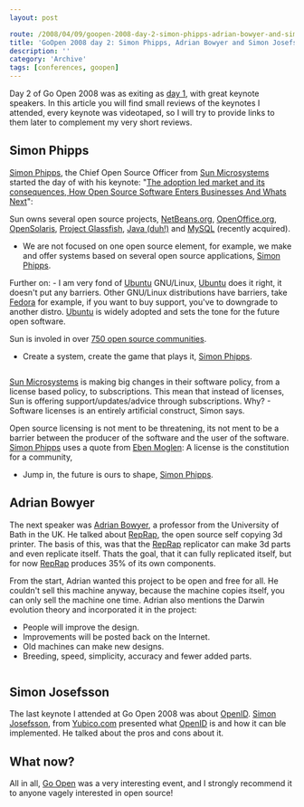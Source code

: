 ```yaml
---
layout: post

route: /2008/04/09/goopen-2008-day-2-simon-phipps-adrian-bowyer-and-simon-josefsson
title: 'GoOpen 2008 day 2: Simon Phipps, Adrian Bowyer and Simon Josefsson'
description: ''
category: 'Archive'
tags: [conferences, goopen]
---
```


Day 2 of Go Open 2008 was as exiting as
<a class="ph" target="_blank" rel="noopener noreferrer" href="http://phun-ky.net/2008/04/go-open-day-1">day
1</a>, with great keynote speakers. In this article you will find small reviews
of the keynotes I attended, every keynote was videotaped, so I will try to
provide links to them later to complement my very short reviews.

## Simon Phipps

<a class="ph" target="_blank" rel="noopener noreferrer" href="http://www.webmink.net/">Simon
Phipps</a>, the Chief Open Source Officer from
<a class="ph" target="_blank" rel="noopener noreferrer" href="http://www.sun.com">Sun
Microsystems</a> started the day of with his keynote:
"<a class="ph" target="_blank" rel="noopener noreferrer" href="http://mediacast.sun.com/users/sunmink/media/0815d-GoOpen08-Oslo.pdf">The
adoption led market and its consequences, How Open Source Software Enters
Businesses And Whats Next</a>":

Sun owns several open source projects,
<a class="ph" target="_blank" rel="noopener noreferrer" href="http://www.netbeans.org">NetBeans.org</a>,
<a class="ph" target="_blank" rel="noopener noreferrer" href="http://www.openoffice.org">OpenOffice.org</a>,
<a class="ph" target="_blank" rel="noopener noreferrer" href="http://www.opensolaris.org">OpenSolaris</a>,
<a class="ph" target="_blank" rel="noopener noreferrer" href="https://glassfish.dev.java.net/">Project
Glassfish</a>,
<a class="ph" target="_blank" rel="noopener noreferrer" href="http://java.sun.com">Java
(duh!)</a> and
<a class="ph" target="_blank" rel="noopener noreferrer" href="http://www.mysql.com">MySQL</a>
(recently acquired).

- We are not focused on one open source element, for example, we make and offer
  systems based on several open source applications,
  <a class="ph" target="_blank" rel="noopener noreferrer" href="http://www.webmink.net/">Simon
  Phipps</a>.

Further on: - I am very fond of
<a class="ph" target="_blank" rel="noopener noreferrer" href="http://www.ubuntu.com">Ubuntu</a>
GNU/Linux,
<a class="ph" target="_blank" rel="noopener noreferrer" href="http://www.ubuntu.com">Ubuntu</a>
does it right, it doesn't put any barriers. Other GNU/Linux distributions have
barriers, take
<a class="ph" target="_blank" rel="noopener noreferrer" href="http://fedoraproject.org">Fedora</a>
for example, if you want to buy support, you've to downgrade to another distro.
<a class="ph" target="_blank" rel="noopener noreferrer" href="http://www.ubuntu.com">Ubuntu</a>
is widely adopted and sets the tone for the future open software.

Sun is involed in over
<a class="ph" target="_blank" rel="noopener noreferrer" href="http://www.sun.com/software/opensource/index.jsp">750
open source communities</a>.

- Create a system, create the game that plays it,
  <a class="ph" target="_blank" rel="noopener noreferrer" href="http://www.webmink.net/">Simon
  Phipps</a>.

<img src="/img/DSC00070.JPG" alt="" class="img-responsive img-rounded img-thumbnail" />

<a class="ph" target="_blank" rel="noopener noreferrer" href="http://www.sun.com">Sun
Microsystems</a> is making big changes in their software policy, from a license
based policy, to subscriptions. This mean that instead of licenses, Sun is
offering support/updates/advice through subscriptions. Why? - Software licenses
is an entirely artificial construct, Simon says.

Open source licensing is not ment to be threatening, its not ment to be a
barrier between the producer of the software and the user of the software.
<a class="ph" target="_blank" rel="noopener noreferrer" href="http://www.webmink.net/">Simon
Phipps</a> uses a quote from
<a class="ph" target="_blank" rel="noopener noreferrer" href="http://en.wikipedia.org/wiki/Eben_Moglen">Eben
Moglen</a>: A license is the constitution for a community,

- Jump in, the future is ours to shape,
  <a class="ph" target="_blank" rel="noopener noreferrer" href="http://www.webmink.net/">Simon
  Phipps</a>.

## Adrian Bowyer

The next speaker was
<a class="ph" target="_blank" rel="noopener noreferrer" href="http://people.bath.ac.uk/ensab/">Adrian
Bowyer</a>, a professor from the University of Bath in the UK. He talked about
<a class="ph" target="_blank" rel="noopener noreferrer" href="http://www.reprap.org">RepRap</a>,
the open source self copying 3d printer. The basis of this, was that the
<a class="ph" target="_blank" rel="noopener noreferrer" href="http://www.reprap.org">RepRap</a>
replicator can make 3d parts and even replicate itself. Thats the goal, that it
can fully replicated itself, but for now
<a class="ph" target="_blank" rel="noopener noreferrer" href="http://www.reprap.org">RepRap</a>
produces 35% of its own components.

From the start, Adrian wanted this project to be open and free for all. He
couldn't sell this machine anyway, because the machine copies itself, you can
only sell the machine one time. Adrian also mentions the Darwin evolution theory
and incorporated it in the project:

- People will improve the design.
- Improvements will be posted back on the Internet.
- Old machines can make new designs.
- Breeding, speed, simplicity, accuracy and fewer added parts.

<img src="/img/DSC00071.JPG" alt="" class="img-responsive img-rounded img-thumbnail" />

## Simon Josefsson

The last keynote I attended at Go Open 2008 was about
<a class="ph" target="_blank" rel="noopener noreferrer" href="http://www.openid.net">OpenID</a>.
<a class="ph" target="_blank" rel="noopener noreferrer" href="http://blog.josefsson.org/">Simon
Josefsson</a>, from
<a class="ph" target="_blank" rel="noopener noreferrer" href="http://www.yubico.com">Yubico.com</a>
presented what
<a class="ph" target="_blank" rel="noopener noreferrer" href="http://www.openid.net">OpenID</a>
is and how it can ble implemented. He talked about the pros and cons about it.

## What now?

All in all,
<a class="ph" target="_blank" rel="noopener noreferrer" href="http://www.goopen.no">Go
Open</a> was a very interesting event, and I strongly recommend it to anyone
vagely interested in open source!

